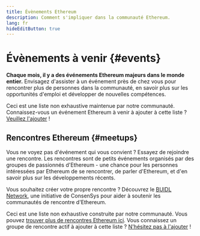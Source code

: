 ```yaml
---
title: Évènements Ethereum
description: Comment s'impliquer dans la communauté Ethereum.
lang: fr
hideEditButton: true
---
```


# Évènements à venir {#events}

**Chaque mois, il y a des événements Ethereum majeurs dans le monde entier.** Envisagez d'assister à un événement près de chez vous pour rencontrer plus de personnes dans la communauté, en savoir plus sur les opportunités d'emploi et développer de nouvelles compétences.

<UpcomingEventsList/>

Ceci est une liste non exhaustive maintenue par notre communauté. Connaissez-vous un événement Ethereum à venir à ajouter à cette liste ? [Veuillez l'ajouter](https://github.com/ethereum/ethereum-org-website/blob/dev/src/data/community-events.json) !

<EventsOrganizerBanner className="mt-16" />

## Rencontres Ethereum {#meetups}

Vous ne voyez pas d'événement qui vous convient ? Essayez de rejoindre une rencontre. Les rencontres sont de petits événements organisés par des groupes de passionnés d'Ethereum - une chance pour les personnes intéressées par Ethereum de se rencontrer, de parler d'Ethereum, et d'en savoir plus sur les développements récents.

<MeetupList />

Vous souhaitez créer votre propre rencontre ? Découvrez le [BUIDL Network](https://consensys.net/developers/buidlnetwork/), une initiative de ConsenSys pour aider à soutenir les communautés de rencontre d'Ethereum.

Ceci est une liste non exhaustive construite par notre communauté. Vous pouvez [trouver plus de rencontres Ethereum ici](https://www.meetup.com/topics/ethereum/). Vous connaissez un groupe de rencontre actif à ajouter à cette liste ? [N'hésitez pas à l'ajouter](https://github.com/ethereum/ethereum-org-website/blob/dev/src/data/community-meetups.json) !
